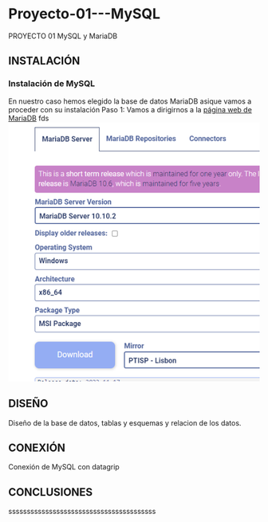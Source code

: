 # Proyecto-01---MySQL
PROYECTO 01 MySQL y MariaDB

## INSTALACIÓN

### Instalación de MySQL
En nuestro caso hemos elegido la base de datos MariaDB asique vamos a proceder con su instalación
Paso 1: 
Vamos a dirigirnos a la [página web de MariaDB](https://mariadb.org/download/?t=mariadb&p=mariadb&r=10.10.2&os=windows&cpu=x86_64&pkg=msi&m=ptisp) fds
![instalación](https://github.com/FranciscoMontillaSeco/Proyecto-01---MySQL/blob/main/Imagenes/Mariadb/1.png)


## DISEÑO

Diseño de la base de datos, tablas y esquemas y relacion de los datos.

## CONEXIÓN

Conexión de MySQL con datagrip

## CONCLUSIONES

ssssssssssssssssssssssssssssssssssssssss